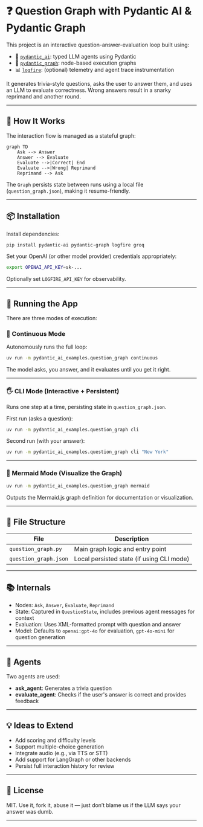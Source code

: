# ❓ Question Graph with Pydantic AI & Pydantic Graph

This project is an interactive question-answer-evaluation loop built using:

* 🧠 [`pydantic_ai`](https://github.com/pydantic/pydantic-ai): typed LLM agents using Pydantic
* 🔄 [`pydantic_graph`](https://github.com/pydantic/pydantic-graph): node-based execution graphs
* 📊 [`logfire`](https://logfire.dev): (optional) telemetry and agent trace instrumentation

It generates trivia-style questions, asks the user to answer them, and uses an LLM to evaluate correctness. Wrong answers result in a snarky reprimand and another round.

---

## 🧱 How It Works

The interaction flow is managed as a stateful graph:

```mermaid
graph TD
    Ask --> Answer
    Answer --> Evaluate
    Evaluate -->|Correct| End
    Evaluate -->|Wrong| Reprimand
    Reprimand --> Ask
```

The `Graph` persists state between runs using a local file (`question_graph.json`), making it resume-friendly.

---

## 📦 Installation

Install dependencies:

```bash
pip install pydantic-ai pydantic-graph logfire groq
```

Set your OpenAI (or other model provider) credentials appropriately:

```bash
export OPENAI_API_KEY=sk-...
```

Optionally set `LOGFIRE_API_KEY` for observability.

---

## 🚀 Running the App

There are three modes of execution:

### 🧪 Continuous Mode

Autonomously runs the full loop:

```bash
uv run -m pydantic_ai_examples.question_graph continuous
```

The model asks, you answer, and it evaluates until you get it right.

---

### 🖐️ CLI Mode (Interactive + Persistent)

Runs one step at a time, persisting state in `question_graph.json`.

First run (asks a question):

```bash
uv run -m pydantic_ai_examples.question_graph cli
```

Second run (with your answer):

```bash
uv run -m pydantic_ai_examples.question_graph cli "New York"
```

---

### 🧭 Mermaid Mode (Visualize the Graph)

```bash
uv run -m pydantic_ai_examples.question_graph mermaid
```

Outputs the Mermaid.js graph definition for documentation or visualization.

---

## 📂 File Structure

| File                  | Description                               |
| --------------------- | ----------------------------------------- |
| `question_graph.py`   | Main graph logic and entry point          |
| `question_graph.json` | Local persisted state (if using CLI mode) |

---

## 📚 Internals

* Nodes: `Ask`, `Answer`, `Evaluate`, `Reprimand`
* State: Captured in `QuestionState`, includes previous agent messages for context
* Evaluation: Uses XML-formatted prompt with question and answer
* Model: Defaults to `openai:gpt-4o` for evaluation, `gpt-4o-mini` for question generation

---

## 🤖 Agents

Two agents are used:

* **ask\_agent**: Generates a trivia question
* **evaluate\_agent**: Checks if the user's answer is correct and provides feedback

---

## 💡 Ideas to Extend

* Add scoring and difficulty levels
* Support multiple-choice generation
* Integrate audio (e.g., via TTS or STT)
* Add support for LangGraph or other backends
* Persist full interaction history for review

---

## 🪪 License

MIT. Use it, fork it, abuse it — just don’t blame us if the LLM says your answer was dumb.

---

